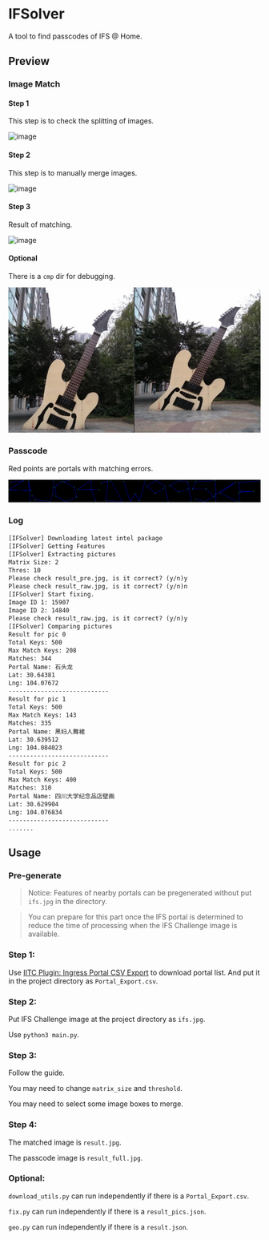# IFSolver

A tool to find passcodes of IFS @ Home.

## Preview

### Image Match

#### Step 1

This step is to check the splitting of images.

![image](/doc/result_pre.jpg)

#### Step 2

This step is to manually merge images.

![image](/doc/result_raw.jpg)

#### Step 3

Result of matching.

![image](/doc/result.jpg)

#### Optional

There is a `cmp` dir for debugging.

![image](/doc/cmp.jpg)

### Passcode

Red points are portals with matching errors.

![image](/doc/result_full.jpg)

### Log

```
[IFSolver] Downloading latest intel package
[IFSolver] Getting Features
[IFSolver] Extracting pictures
Matrix Size: 2
Thres: 10
Please check result_pre.jpg, is it correct? (y/n)y
Please check result_raw.jpg, is it correct? (y/n)n
[IFSolver] Start fixing.
Image ID 1: 15907 
Image ID 2: 14840
Please check result_raw.jpg, is it correct? (y/n)y
[IFSolver] Comparing pictures
Result for pic 0
Total Keys: 500
Max Match Keys: 208
Matches: 344
Portal Name: 石头龙
Lat: 30.64381
Lng: 104.07672
----------------------------
Result for pic 1
Total Keys: 500
Max Match Keys: 143
Matches: 335
Portal Name: 黑妇人舞裙
Lat: 30.639512
Lng: 104.084023
----------------------------
Result for pic 2
Total Keys: 500
Max Match Keys: 400
Matches: 310
Portal Name: 四川大学纪念品店壁画
Lat: 30.629904
Lng: 104.076834
----------------------------
.......
```

## Usage

### Pre-generate

> Notice: Features of nearby portals can be pregenerated without put `ifs.jpg` in the directory. 

> You can prepare for this part once the IFS portal is determined to reduce the time of processing when the IFS Challenge image is available.

### Step 1:

Use [IITC Plugin: Ingress Portal CSV Export](https://github.com/Zetaphor/IITC-Ingress-Portal-CSV-Export) to download portal list. And put it in the project directory as `Portal_Export.csv`.

### Step 2:

Put IFS Challenge image at the project directory as `ifs.jpg`.

Use `python3 main.py`.

### Step 3:

Follow the guide.

You may need to change `matrix_size` and `threshold`.

You may need to select some image boxes to merge.

### Step 4:

The matched image is `result.jpg`.

The passcode image is `result_full.jpg`. 

### Optional:

`download_utils.py` can run independently if there is a `Portal_Export.csv`.

`fix.py` can run independently if there is a `result_pics.json`.

`geo.py` can run independently if there is a `result.json`.
